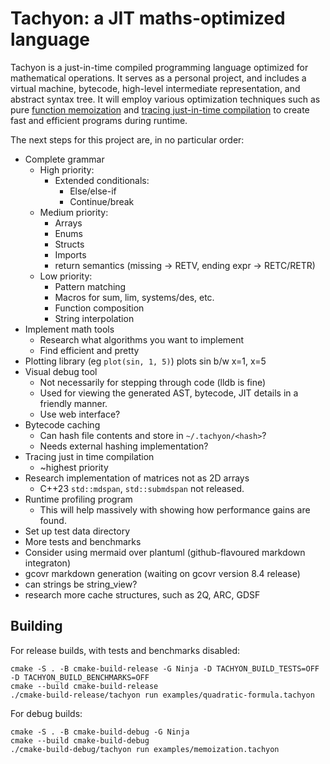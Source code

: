 # Tachyon: a JIT maths-optimized language

Tachyon is a just-in-time compiled programming language optimized for
mathematical operations. It serves as a personal project, and includes a virtual
machine, bytecode, high-level intermediate representation, and abstract syntax
tree. It will employ various optimization techniques such
as pure [function memoization](https://en.wikipedia.org/wiki/Memoization) and
[tracing just-in-time compilation](https://en.wikipedia.org/wiki/Tracing_just-in-time_compilation)
to create fast and efficient programs during runtime.

The next steps for this project are, in no particular order:

* Complete grammar
    * High priority:
        * Extended conditionals:
            * Else/else-if
            * Continue/break
    * Medium priority:
        * Arrays
        * Enums
        * Structs
        * Imports
        * return semantics (missing -> RETV, ending expr -> RETC/RETR)
    * Low priority:
        * Pattern matching
        * Macros for sum, lim, systems/des, etc.
        * Function composition
        * String interpolation
* Implement math tools
    * Research what algorithms you want to implement
    * Find efficient and pretty
* Plotting library (eg `plot(sin, 1, 5)`) plots sin b/w x=1, x=5
* Visual debug tool
    * Not necessarily for stepping through code (lldb is fine)
    * Used for viewing the generated AST, bytecode, JIT details in a friendly
      manner.
    * Use web interface?
* Bytecode caching
    * Can hash file contents and store in `~/.tachyon/<hash>`?
    * Needs external hashing implementation?
* Tracing just in time compilation
    * ~highest priority
* Research implementation of matrices not as 2D arrays
    * C++23 `std::mdspan`, `std::submdspan` not released.
* Runtime profiling program
    * This will help massively with showing how performance gains are found.
* Set up test data directory
* More tests and benchmarks
* Consider using mermaid over plantuml (github-flavoured markdown integraton)
* gcovr markdown generation (waiting on gcovr version 8.4 release)
* can strings be string_view?
* research more cache structures, such as 2Q, ARC, GDSF

## Building

For release builds, with tests and benchmarks disabled:

```shell
cmake -S . -B cmake-build-release -G Ninja -D TACHYON_BUILD_TESTS=OFF -D TACHYON_BUILD_BENCHMARKS=OFF
cmake --build cmake-build-release
./cmake-build-release/tachyon run examples/quadratic-formula.tachyon
```

For debug builds:

```shell
cmake -S . -B cmake-build-debug -G Ninja
cmake --build cmake-build-debug
./cmake-build-debug/tachyon run examples/memoization.tachyon
```